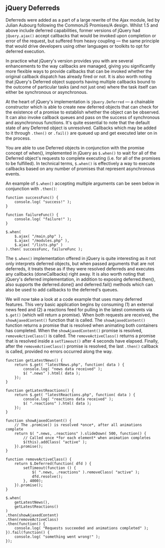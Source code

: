 <script>{
	"title": "jQuery Deferreds",
	"level": "advanced",
	"source": "http://msdn.microsoft.com/en-us/magazine/gg723713.aspx",
	"attribution": [
		"Julian Aubourg <j@ubourg.net>",
		"Addy Osmani <addyosmani@gmail.com>",
		"Andree Hansson <peolanha@gmail.com>"
	]
}</script>

## jQuery Deferreds

Deferreds were added as a part of a large rewrite of the Ajax module, led by Julian Aubourg following the CommonJS Promises/A design. Whilst 1.5 and above include deferred capabilities, former versions of jQuery had `jQuery.ajax()` accept callbacks that would be invoked upon completion or error of the request, but suffered from heavy coupling — the same principle that would drive developers using other languages or toolkits to opt for deferred execution.

In practice what jQuery's version provides you with are several enhancements to the way callbacks are managed, giving you significantly more flexible ways to provide callbacks that can be invoked whether the original callback dispatch has already fired or not. It is also worth noting that jQuery's Deferred object supports having multiple callbacks bound to the outcome of particular tasks (and not just one) where the task itself can either be synchronous or asynchronous.

At the heart of jQuery's implementation is `jQuery.Deferred` — a chainable constructor which is able to create new deferred objects that can check for the existence of a promise to establish whether the object can be observed. It can also invoke callback queues and pass on the success of synchronous and asynchronous functions. It's quite essential to note that the default state of any Deferred object is unresolved. Callbacks which may be added to it through `.then()` or `.fail()` are queued up and get executed later on in the process.

You are able to use Deferred objects in conjunction with the promise concept of when(), implemented in jQuery as `$.when()` to wait for all of the Deferred object's requests to complete executing (i.e. for all of the promises to be fulfilled). In technical terms, `$.when()` is effectively a way to execute callbacks based on any number of promises that represent asynchronous events.

An example of `$.when()` accepting multiple arguments can be seen below in conjunction with `.then()`:

```
function successFunc() {
	console.log( "success!" );
}

function failureFunc() {
	console.log( "failure!" );
}

$.when(
	$.ajax( "/main.php" ),
	$.ajax( "/modules.php" ),
	$.ajax( "/lists.php" )
).then( successFunc, failureFunc );
```

The `$.when()` implementation offered in jQuery is quite interesting as it not only interprets deferred objects, but when passed arguments that are not deferreds, it treats these as if they were resolved deferreds and executes any callbacks (doneCallbacks) right away. It is also worth noting that jQuery's deferred implementation, in addition to exposing deferred.then(), also supports the deferred.done() and deferred.fail() methods which can also be used to add callbacks to the deferred's queues.

We will now take a look at a code example that uses many deferred features. This very basic application begins by consuming (1) an external news feed and (2) a reactions feed for pulling in the latest comments via `$.get()` (which will return a promise). When both requests are received, the `showAjaxedContent()` function that is called. The `showAjaxedContent()` function returns a promise that is resolved when animating both containers has completed. When the `showAjaxedContent()` promise is resolved, `removeActiveClass()` is called. The `removeActiveClass()` returns a promise that is resolved inside a `setTimeout()` after 4 seconds have elapsed. Finally, after the `removeActiveClass()` promise is resolved, the last `.then()` callback is called, provided no errors occurred along the way.

```
function getLatestNews() {
	return $.get( "latestNews.php", function( data ) {
		console.log( "news data received" );
		$( ".news" ).html( data );
	});
}

function getLatestReactions() {
	return $.get( "latestReactions.php", function( data ) {
		console.log( "reactions data received" );
		$( ".reactions" ).html( data );
	});
}

function showAjaxedContent() {
	// The .promise() is resolved *once*, after all animations complete
	return $( ".news, .reactions" ).slideDown( 500, function() {
		// Called once *for each element* when animation completes
		$(this).addClass( "active" );
	}).promise();
}

function removeActiveClass() {
	return $.Deferred(function( dfd ) {
		setTimeout(function () {
			$( ".news, .reactions" ).removeClass( "active" );
			dfd.resolve();
		}, 4000);
	}).promise();
}

$.when(
	getLatestNews(),
	getLatestReactions()
)
.then(showAjaxedContent)
.then(removeActiveClass)
.then(function() {
	console.log( "Requests succeeded and animations completed" );
}).fail(function() {
	console.log( "something went wrong!" );
});
```
